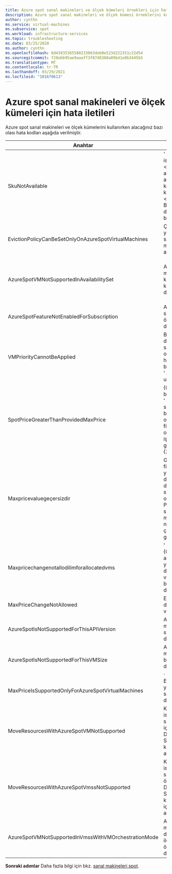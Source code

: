 ```yaml
---
title: Azure spot sanal makineleri ve ölçek kümeleri örnekleri için hata kodları
description: Azure spot sanal makineleri ve ölçek kümesi örneklerini kullanırken görebileceğiniz hata kodları hakkında bilgi edinin.
author: cynthn
ms.service: virtual-machines
ms.subservice: spot
ms.workload: infrastructure-services
ms.topic: troubleshooting
ms.date: 03/25/2020
ms.author: cynthn
ms.openlocfilehash: 6d43935365580233063deb0e523d222351c22d54
ms.sourcegitcommit: f28ebb95ae9aaaff3f87d8388a09b41e0b3445b5
ms.translationtype: MT
ms.contentlocale: tr-TR
ms.lasthandoff: 03/29/2021
ms.locfileid: "101670613"
---
```

# <a name="error-messages-for-azure-spot-virtual-machines-and-scale-sets"></a>Azure spot sanal makineleri ve ölçek kümeleri için hata iletileri

Azure spot sanal makineleri ve ölçek kümelerini kullanırken alacağınız bazı olası hata kodları aşağıda verilmiştir.


| Anahtar | İleti | Açıklama |
|-----|---------|-------------|
| SkuNotAvailable | ' ' Kaynağı için istenen katman \<resource\> Şu anda ' ' \<location\> aboneliği için ' ' konumunda kullanılamıyor \<subscriptionID\> . Başka bir katman deneyin veya farklı bir konuma dağıtın. | Bu konumda VM veya ölçek kümesi örneğinizi oluşturmak için yeterli sayıda Azure spot sanal makine kapasitesi yok. |
| EvictionPolicyCanBeSetOnlyOnAzureSpotVirtualMachines  |  Çıkarma ilkesi yalnızca Azure spot sanal makinelerinde ayarlanabilir. | Bu VM bir Azure spot sanal makinesi olmadığından, çıkarma ilkesini ayarlayamazsınız. |
| AzureSpotVMNotSupportedInAvailabilitySet  |  Azure spot sanal makinesi kullanılabilirlik kümesi 'nde desteklenmiyor. | Bir Azure spot sanal makinesi kullanmayı veya bir VM 'yi bir kullanılabilirlik kümesinde kullanmayı seçmeniz gerekir, her ikisini de seçemezsiniz. |
| AzureSpotFeatureNotEnabledForSubscription  |  Abonelik, Azure spot sanal makine özelliği ile etkin değil. | Azure spot sanal makinelerini destekleyen bir abonelik kullanın. |
| VMPriorityCannotBeApplied  |  Belirtilen ' ' öncelik değeri, {0} {1} sanal makine oluşturulduğunda hiçbir öncelik belirtilmediğinden ' ' sanal makinesine uygulanamıyor. | VM oluşturulduğunda önceliği belirtin. |
| SpotPriceGreaterThanProvidedMaxPrice  |  {0}Belirtilen en büyük fiyat ' USD ', ' {1} {2} ' Azure spot sanal makine boyutu için geçerli olan ' USD ' nokta fiyatından düşük olduğundan ' ' işlemi gerçekleştirilemiyor {3} . | En yüksek fiyat ' ı seçin. Daha fazla bilgi için bkz. [Linux](https://azure.microsoft.com/pricing/details/virtual-machines/linux/) veya [Windows](https://azure.microsoft.com/pricing/details/virtual-machines/windows/)için fiyatlandırma bilgileri.|
| Maxpricevaluegeçersizdir  |  Geçersiz en yüksek fiyat değeri. En yüksek fiyat için desteklenen değerler-1 veya sıfırdan büyük bir ondalık. -1 ' in Max Price değeri, Azure spot sanal makinesinin fiyat nedenleriyle çıkarılmayacağını gösterir. | Geçerli bir en yüksek fiyat girin. Daha fazla bilgi için bkz. [Linux](https://azure.microsoft.com/pricing/details/virtual-machines/linux/) veya [Windows](https://azure.microsoft.com/pricing/details/virtual-machines/windows/)fiyatlandırması. |
| Maxpricechangenotallodilimforallocatedvms | ' ' Sanal makinesi {0} Şu anda ayrıldığınızda en yüksek fiyat değişikliğine izin verilmez. Serbest bırakın ve yeniden deneyin. | En fazla fiyata değişiklik yapabilmeniz için VM 'yi serbest bırakın. |
| MaxPriceChangeNotAllowed | En fazla fiyat değişikliğine izin verilmez. | Bu VM için en yüksek fiyatı değiştiremezsiniz. |
| AzureSpotIsNotSupportedForThisAPIVersion  |  Azure spot sanal makinesi bu API sürümü için desteklenmiyor. | API sürümünün 2019-03-01 olması gerekir. |
| AzureSpotIsNotSupportedForThisVMSize  |  Azure spot sanal makinesi bu VM boyutu için desteklenmiyor {0} . | Başka bir VM boyutu seçin. Daha fazla bilgi için bkz. [Azure spot sanal makineler](./spot-vms.md). |
| MaxPriceIsSupportedOnlyForAzureSpotVirtualMachines  |  En yüksek fiyat yalnızca Azure spot sanal makineler için desteklenir. | Daha fazla bilgi için bkz. [Azure spot sanal makineler](./spot-vms.md). |
| MoveResourcesWithAzureSpotVMNotSupported  |  Kaynakları taşıma isteği bir Azure spot sanal makinesi içerir. Desteklenmez. Sanal makine kimliklerinin hata ayrıntılarına bakın. | Azure spot sanal makinelerini taşıyamazsınız. |
| MoveResourcesWithAzureSpotVmssNotSupported  |  Kaynakları taşıma isteği bir Azure spot sanal makine ölçek kümesi içerir. Desteklenmez. Sanal makine ölçek kümesi kimlikleri için hata ayrıntılarına bakın. | Azure spot sanal makine ölçek kümesi örneklerini taşıyamazsınız. |
| AzureSpotVMNotSupportedInVmssWithVMOrchestrationMode | Azure spot sanal makinesi, VM düzenleme modu ile sanal makine ölçek kümesinde desteklenmez. | Azure spot sanal makine örneklerini kullanmak için Orchestration modunu sanal makine ölçek kümesine ayarlayın. |


**Sonraki adımlar** Daha fazla bilgi için bkz. [sanal makineleri spot](./spot-vms.md).